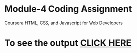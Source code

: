 # Module-4 Coding Assignment

Coursera  HTML, CSS, and Javascript for Web Developers

# To see the output [CLICK HERE](https://eziooxd.github.io/Coursera-test/module-4/)
